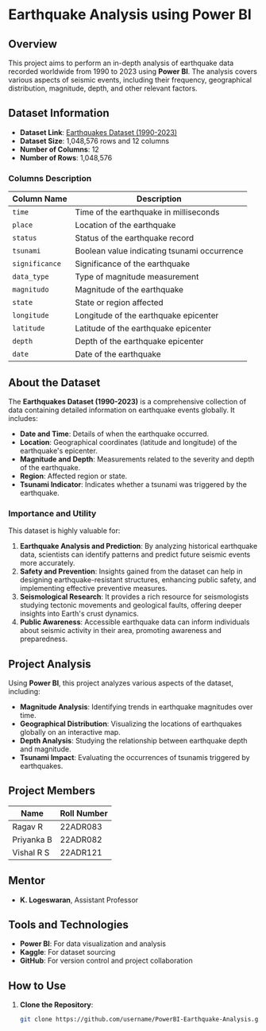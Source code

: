 # Earthquake Analysis using Power BI

## Overview
This project aims to perform an in-depth analysis of earthquake data recorded worldwide from 1990 to 2023 using **Power BI**. The analysis covers various aspects of seismic events, including their frequency, geographical distribution, magnitude, depth, and other relevant factors.

## Dataset Information

- **Dataset Link**: [Earthquakes Dataset (1990-2023)](https://www.kaggle.com/datasets/alessandrolobello/the-ultimate-earthquake-dataset-from-1990-2023?select=Eartquakes-1990-2023.csv)
- **Dataset Size**: 1,048,576 rows and 12 columns
- **Number of Columns**: 12
- **Number of Rows**: 1,048,576

### Columns Description

| Column Name       | Description                               |
|-------------------|-------------------------------------------|
| `time`            | Time of the earthquake in milliseconds    |
| `place`           | Location of the earthquake                |
| `status`          | Status of the earthquake record           |
| `tsunami`         | Boolean value indicating tsunami occurrence |
| `significance`    | Significance of the earthquake            |
| `data_type`       | Type of magnitude measurement             |
| `magnitudo`       | Magnitude of the earthquake               |
| `state`           | State or region affected                  |
| `longitude`       | Longitude of the earthquake epicenter     |
| `latitude`        | Latitude of the earthquake epicenter      |
| `depth`           | Depth of the earthquake epicenter         |
| `date`            | Date of the earthquake                    |

## About the Dataset
The **Earthquakes Dataset (1990-2023)** is a comprehensive collection of data containing detailed information on earthquake events globally. It includes:

- **Date and Time**: Details of when the earthquake occurred.
- **Location**: Geographical coordinates (latitude and longitude) of the earthquake's epicenter.
- **Magnitude and Depth**: Measurements related to the severity and depth of the earthquake.
- **Region**: Affected region or state.
- **Tsunami Indicator**: Indicates whether a tsunami was triggered by the earthquake.

### Importance and Utility
This dataset is highly valuable for:

1. **Earthquake Analysis and Prediction**: By analyzing historical earthquake data, scientists can identify patterns and predict future seismic events more accurately.
2. **Safety and Prevention**: Insights gained from the dataset can help in designing earthquake-resistant structures, enhancing public safety, and implementing effective preventive measures.
3. **Seismological Research**: It provides a rich resource for seismologists studying tectonic movements and geological faults, offering deeper insights into Earth's crust dynamics.
4. **Public Awareness**: Accessible earthquake data can inform individuals about seismic activity in their area, promoting awareness and preparedness.

## Project Analysis
Using **Power BI**, this project analyzes various aspects of the dataset, including:

- **Magnitude Analysis**: Identifying trends in earthquake magnitudes over time.
- **Geographical Distribution**: Visualizing the locations of earthquakes globally on an interactive map.
- **Depth Analysis**: Studying the relationship between earthquake depth and magnitude.
- **Tsunami Impact**: Evaluating the occurrences of tsunamis triggered by earthquakes.

## Project Members

| Name              | Roll Number     |
|-------------------|-----------------|
| Ragav R           | 22ADR083        |
| Priyanka B        | 22ADR082        |
| Vishal R S        | 22ADR121        |

## Mentor
- **K. Logeswaran**, Assistant Professor

## Tools and Technologies
- **Power BI**: For data visualization and analysis
- **Kaggle**: For dataset sourcing
- **GitHub**: For version control and project collaboration

## How to Use
1. **Clone the Repository**:
   ```bash
   git clone https://github.com/username/PowerBI-Earthquake-Analysis.git
